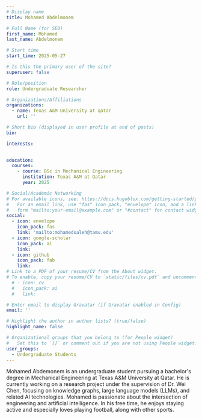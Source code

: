 ```yaml
---
# Display name
title: Mohamed Abdelmonem

# Full Name (for SEO)
first_name: Mohamed
last_name: Abdelmonem

# Start time
start_time: 2025-05-27

# Is this the primary user of the site?
superuser: false

# Role/position
role: Undergraduate Researcher 

# Organizations/Affiliations
organizations:
  - name: Texas A&M University at qatar
    url: ''

# Short bio (displayed in user profile at end of posts)
bio: 

interests:
  

education:
  courses:
    - course: BSc in Mechanical Engineering
      institution: Texas A&M at Qatar
      year: 2025

# Social/Academic Networking
# For available icons, see: https://docs.hugoblox.com/getting-started/page-builder/#icons
#   For an email link, use "fas" icon pack, "envelope" icon, and a link in the
#   form "mailto:your-email@example.com" or "#contact" for contact widget.
social:
  - icon: envelope
    icon_pack: fas
    link: 'mailto:mohamedsaleh@tamu.edu'
  - icon: google-scholar
    icon_pack: ai
    link: 
  - icon: github
    icon_pack: fab
    link: 
# Link to a PDF of your resume/CV from the About widget.
# To enable, copy your resume/CV to `static/files/cv.pdf` and uncomment the lines below.
  # - icon: cv
  #   icon_pack: ai
  #   link: 

# Enter email to display Gravatar (if Gravatar enabled in Config)
email: ''

# Highlight the author in author lists? (true/false)
highlight_name: false

# Organizational groups that you belong to (for People widget)
#   Set this to `[]` or comment out if you are not using People widget.
user_groups:
  - Undergraduate Students 
---
```


Mohamed Abdemonem is an undergraduate student pursuing a bachelor's degree in Mechanical Engineering at Texas A&M University at Qatar. He is currently working on a research project under the supervision of Dr. Wei Chen, focusing on knowledge graphs, large language models (LLMs), and related AI technologies. Mohamed is passionate about the intersection of engineering and artificial intelligence. In his free time, he enjoys staying active and especially loves playing football, along with other sports.

